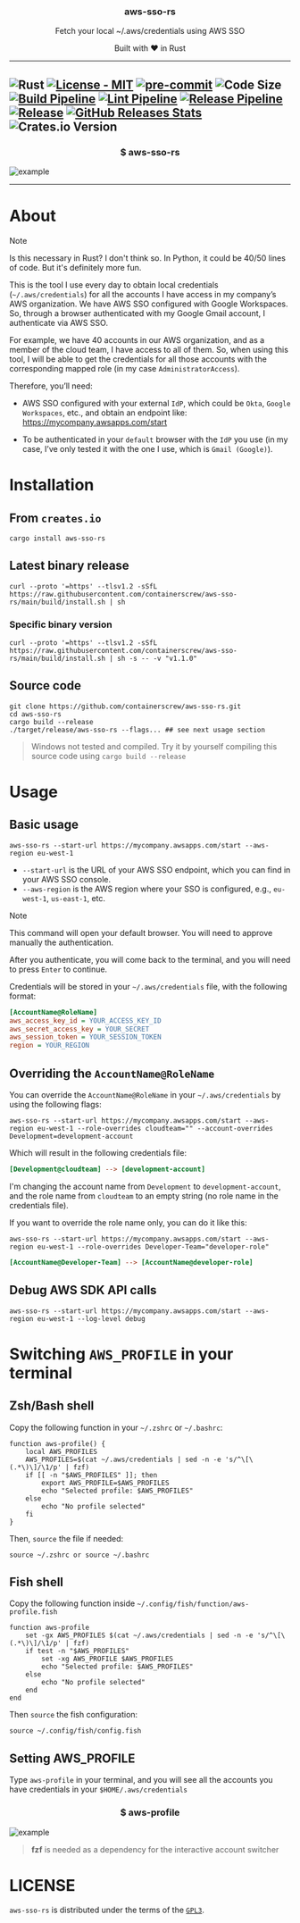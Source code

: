 <p align="center" >
<h3 align="center">aws-sso-rs</h3>
<p align="center">Fetch your local ~/.aws/credentials using AWS SSO</p>
<p align="center">Built with ❤ in Rust</p>
</p>

---
![Rust](https://img.shields.io/badge/rust-%23000000.svg?style=for-the-badge&logo=rust&logoColor=white)
[![License - MIT](https://img.shields.io/github/license/containerscrew/aws-sso-rs)](/LICENSE)
[![pre-commit](https://img.shields.io/badge/pre--commit-enabled-brightgreen?logo=pre-commit&logoColor=white)](https://github.com/pre-commit/pre-commit)
![Code Size](https://img.shields.io/github/languages/code-size/containerscrew/aws-sso-rs)
[![Build Pipeline](https://github.com/containerscrew/aws-sso-rs/actions/workflows/build.yml/badge.svg)](https://github.com/containerscrew/aws-sso-rs/actions/workflows/build.yml)
[![Lint Pipeline](https://github.com/containerscrew/aws-sso-rs/actions/workflows/lint.yml/badge.svg)](https://github.com/containerscrew/aws-sso-rs/actions/workflows/lint.yml)
[![Release Pipeline](https://github.com/containerscrew/aws-sso-rs/actions/workflows/release.yml/badge.svg?event=push)](https://github.com/containerscrew/aws-sso-rs/actions/workflows/release.yml)
[![Release](https://img.shields.io/github/release/containerscrew/aws-sso-rs)](https://github.com/containerscrew/aws-sso-rs/releases/latest)
[![GitHub Releases Stats](https://img.shields.io/github/downloads/containerscrew/aws-sso-rs/total.svg?logo=github)](https://somsubhra.github.io/github-release-stats/?username=containerscrew&repository=aws-sso-rs)
![Crates.io Version](https://img.shields.io/crates/v/aws-sso-rs)
---
<p align="center">
    <h3 align="center">$ aws-sso-rs </h3>
    <img src="./assets/example-1.png" alt="example"/>
</p>

---

# About

> [!NOTE]
> Is this necessary in Rust? I don't think so. In Python, it could be 40/50 lines of code. But it's definitely more fun.

This is the tool I use every day to obtain local credentials (`~/.aws/credentials`) for all the accounts I have access
in my company’s AWS organization. We have AWS SSO configured with Google Workspaces. So, through a browser authenticated
with my Google Gmail account, I authenticate via AWS SSO.

For example, we have 40 accounts in our AWS organization, and as a member of the cloud team, I have access to all of
them. So, when using this tool, I will be able to get the credentials for all those accounts with the corresponding
mapped role (in my case `AdministratorAccess`).

Therefore, you’ll need:

- AWS SSO configured with your external `IdP`, which could be `Okta`, `Google Workspaces`, etc., and obtain an endpoint
  like: https://mycompany.awsapps.com/start

- To be authenticated in your `default` browser with the `IdP` you use (in my case, I’ve only tested it with the one I
  use, which is `Gmail (Google)`).

# Installation

## From `creates.io`

```shell
cargo install aws-sso-rs
```

## Latest binary release

```shell
curl --proto '=https' --tlsv1.2 -sSfL https://raw.githubusercontent.com/containerscrew/aws-sso-rs/main/build/install.sh | sh
```

### Specific binary version

```shell
curl --proto '=https' --tlsv1.2 -sSfL https://raw.githubusercontent.com/containerscrew/aws-sso-rs/main/build/install.sh | sh -s -- -v "v1.1.0"
```

## Source code

```shell
git clone https://github.com/containerscrew/aws-sso-rs.git
cd aws-sso-rs
cargo build --release
./target/release/aws-sso-rs --flags... ## see next usage section
```

> Windows not tested and compiled. Try it by yourself compiling this source code using `cargo build --release`

# Usage

## Basic usage

```shell
aws-sso-rs --start-url https://mycompany.awsapps.com/start --aws-region eu-west-1
```

* `--start-url` is the URL of your AWS SSO endpoint, which you can find in your AWS SSO console.
* `--aws-region` is the AWS region where your SSO is configured, e.g., `eu-west-1`, `us-east-1`, etc.

> [!NOTE]
> This command will open your default browser. You will need to approve manually the authentication.

After you authenticate, you will come back to the terminal, and you will need to press `Enter` to continue.

Credentials will be stored in your `~/.aws/credentials` file, with the following format:

```ini
[AccountName@RoleName]
aws_access_key_id = YOUR_ACCESS_KEY_ID
aws_secret_access_key = YOUR_SECRET
aws_session_token = YOUR_SESSION_TOKEN
region = YOUR_REGION
```

## Overriding the `AccountName@RoleName`

You can override the `AccountName@RoleName` in your `~/.aws/credentials` by using the following flags:

```shell
aws-sso-rs --start-url https://mycompany.awsapps.com/start --aws-region eu-west-1 --role-overrides cloudteam="" --account-overrides Development=development-account
```

Which will result in the following credentials file:

```ini
[Development@cloudteam] --> [development-account]
```

I'm changing the account name from `Development` to `development-account`, and the role name from `cloudteam` to an
empty string (no role name in the credentials file).

If you want to override the role name only, you can do it like this:

```shell
aws-sso-rs --start-url https://mycompany.awsapps.com/start --aws-region eu-west-1 --role-overrides Developer-Team="developer-role"
```

```ini
[AccountName@Developer-Team] --> [AccountName@developer-role]
```

## Debug AWS SDK API calls

```shell
aws-sso-rs --start-url https://mycompany.awsapps.com/start --aws-region eu-west-1 --log-level debug
```

# Switching `AWS_PROFILE` in your terminal

## Zsh/Bash shell

Copy the following function in your `~/.zshrc` or `~/.bashrc`:

```shell
function aws-profile() {
    local AWS_PROFILES
    AWS_PROFILES=$(cat ~/.aws/credentials | sed -n -e 's/^\[\(.*\)\]/\1/p' | fzf)
    if [[ -n "$AWS_PROFILES" ]]; then
        export AWS_PROFILE=$AWS_PROFILES
        echo "Selected profile: $AWS_PROFILES"
    else
        echo "No profile selected"
    fi
}
```

Then, `source` the file if needed:

```shell
source ~/.zshrc or source ~/.bashrc
```

## Fish shell

Copy the following function inside `~/.config/fish/function/aws-profile.fish`

```shell
function aws-profile
    set -gx AWS_PROFILES $(cat ~/.aws/credentials | sed -n -e 's/^\[\(.*\)\]/\1/p' | fzf)
    if test -n "$AWS_PROFILES"
        set -xg AWS_PROFILE $AWS_PROFILES
        echo "Selected profile: $AWS_PROFILES"
    else
        echo "No profile selected"
    end
end
```

Then `source` the fish configuration:

```shell
source ~/.config/fish/config.fish
```

## Setting AWS_PROFILE

Type `aws-profile` in your terminal, and you will see all the accounts you have credentials in your
`$HOME/.aws/credentials`

<p align="center">
    <h3 align="center">$ aws-profile </h3>
    <img src="./assets/example-2.png" alt="example"/>
</p>

> **fzf** is needed as a dependency for the interactive account switcher

# LICENSE

`aws-sso-rs` is distributed under the terms of the [`GPL3`](./LICENSE).
